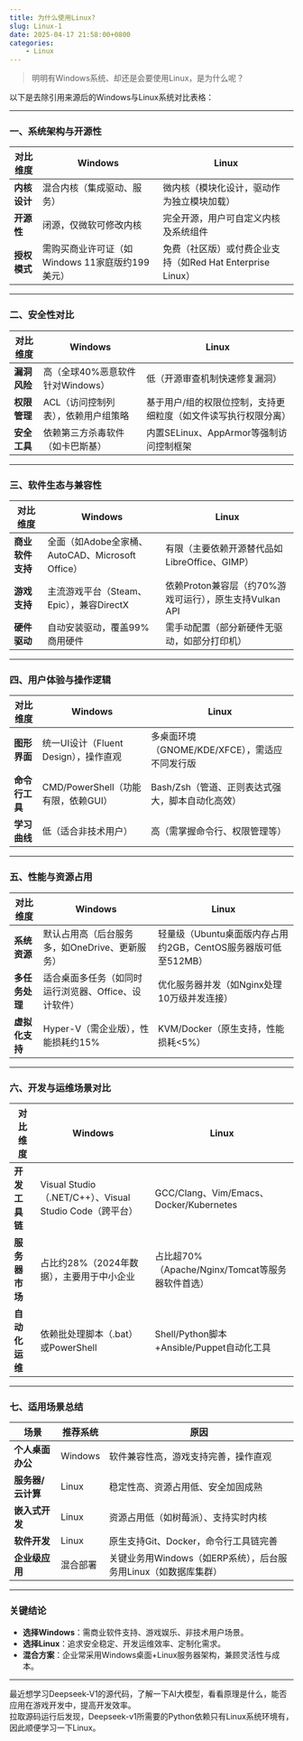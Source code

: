 ```yaml
---
title: 为什么使用Linux?
slug: Linux-1
date: 2025-04-17 21:58:00+0800
categories:
    - Linux
---
```


> 明明有Windows系统、却还是会要使用Linux，是为什么呢？

以下是去除引用来源后的Windows与Linux系统对比表格：

---

### **一、系统架构与开源性**
| **对比维度**       | **Windows**                                                                 | **Linux**                                                                 |
|--------------------|-----------------------------------------------------------------------------|---------------------------------------------------------------------------|
| **内核设计**       | 混合内核（集成驱动、服务）                                                  | 微内核（模块化设计，驱动作为独立模块加载）                                |
| **开源性**         | 闭源，仅微软可修改内核                                                      | 完全开源，用户可自定义内核及系统组件                                      |
| **授权模式**       | 需购买商业许可证（如Windows 11家庭版约199美元）                             | 免费（社区版）或付费企业支持（如Red Hat Enterprise Linux）                |

---

### **二、安全性对比**
| **对比维度**       | **Windows**                                                                 | **Linux**                                                                 |
|--------------------|-----------------------------------------------------------------------------|---------------------------------------------------------------------------|
| **漏洞风险**       | 高（全球40%恶意软件针对Windows）                                            | 低（开源审查机制快速修复漏洞）                                            |
| **权限管理**       | ACL（访问控制列表），依赖用户组策略                                         | 基于用户/组的权限位控制，支持更细粒度（如文件读写执行权限分离）           |
| **安全工具**       | 依赖第三方杀毒软件（如卡巴斯基）                                            | 内置SELinux、AppArmor等强制访问控制框架                                   |

---

### **三、软件生态与兼容性**
| **对比维度**       | **Windows**                                                                 | **Linux**                                                                 |
|--------------------|-----------------------------------------------------------------------------|---------------------------------------------------------------------------|
| **商业软件支持**   | 全面（如Adobe全家桶、AutoCAD、Microsoft Office）                            | 有限（主要依赖开源替代品如LibreOffice、GIMP）                             |
| **游戏支持**       | 主流游戏平台（Steam、Epic），兼容DirectX                                    | 依赖Proton兼容层（约70%游戏可运行），原生支持Vulkan API                   |
| **硬件驱动**       | 自动安装驱动，覆盖99%商用硬件                                               | 需手动配置（部分新硬件无驱动，如部分打印机）                              |

---

### **四、用户体验与操作逻辑**
| **对比维度**       | **Windows**                                                                 | **Linux**                                                                 |
|--------------------|-----------------------------------------------------------------------------|---------------------------------------------------------------------------|
| **图形界面**       | 统一UI设计（Fluent Design），操作直观                                       | 多桌面环境（GNOME/KDE/XFCE），需适应不同发行版                            |
| **命令行工具**     | CMD/PowerShell（功能有限，依赖GUI）                                         | Bash/Zsh（管道、正则表达式强大，脚本自动化高效）                          |
| **学习曲线**       | 低（适合非技术用户）                                                        | 高（需掌握命令行、权限管理等）                                            |

---

### **五、性能与资源占用**
| **对比维度**       | **Windows**                                                                 | **Linux**                                                                 |
|--------------------|-----------------------------------------------------------------------------|---------------------------------------------------------------------------|
| **系统资源**       | 默认占用高（后台服务多，如OneDrive、更新服务）                              | 轻量级（Ubuntu桌面版内存占用约2GB，CentOS服务器版可低至512MB）            |
| **多任务处理**     | 适合桌面多任务（如同时运行浏览器、Office、设计软件）                        | 优化服务器并发（如Nginx处理10万级并发连接）                               |
| **虚拟化支持**     | Hyper-V（需企业版），性能损耗约15%                                          | KVM/Docker（原生支持，性能损耗<5%）                                       |

---

### **六、开发与运维场景对比**
| **对比维度**       | **Windows**                                                                 | **Linux**                                                                 |
|--------------------|-----------------------------------------------------------------------------|---------------------------------------------------------------------------|
| **开发工具链**     | Visual Studio（.NET/C++）、Visual Studio Code（跨平台）                     | GCC/Clang、Vim/Emacs、Docker/Kubernetes                                   |
| **服务器市场**     | 占比约28%（2024年数据），主要用于中小企业                                   | 占比超70%（Apache/Nginx/Tomcat等服务器软件首选）                          |
| **自动化运维**     | 依赖批处理脚本（.bat）或PowerShell                                          | Shell/Python脚本+Ansible/Puppet自动化工具                                 |

---

### **七、适用场景总结**
| **场景**           | **推荐系统** | **原因**                                                                 |
|--------------------|--------------|--------------------------------------------------------------------------|
| **个人桌面办公**   | Windows      | 软件兼容性高，游戏支持完善，操作直观                                      |
| **服务器/云计算**  | Linux        | 稳定性高、资源占用低、安全加固成熟                                        |
| **嵌入式开发**     | Linux        | 资源占用低（如树莓派）、支持实时内核                                      |
| **软件开发**       | Linux        | 原生支持Git、Docker，命令行工具链完善                                     |
| **企业级应用**     | 混合部署     | 关键业务用Windows（如ERP系统），后台服务用Linux（如数据库集群）           |

---

### **关键结论**
- **选择Windows**：需商业软件支持、游戏娱乐、非技术用户场景。
- **选择Linux**：追求安全稳定、开发运维效率、定制化需求。
- **混合方案**：企业常采用Windows桌面+Linux服务器架构，兼顾灵活性与成本。

---
最近想学习Deepseek-V1的源代码，了解一下AI大模型，看看原理是什么，能否应用在游戏开发中，提高开发效率。  
拉取源码运行后发现，Deepseek-v1所需要的Python依赖只有Linux系统环境有，因此顺便学习一下Linux。